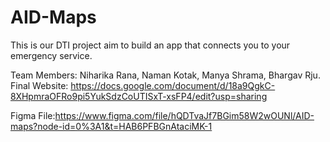 # AID-Maps
This is our DTI project aim to build an app that connects you to your emergency service.

Team Members:
Niharika Rana,
Naman Kotak,
Manya Shrama,
Bhargav Rju.   
Final Website: https://docs.google.com/document/d/18a9QgkC-8XHpmraOFRo9pi5YukSdzCoUTISxT-xsFP4/edit?usp=sharing

Figma File:https://www.figma.com/file/hQDTvaJf7BGim58W2wOUNl/AID-maps?node-id=0%3A1&t=HAB6PFBGnAtaciMK-1
